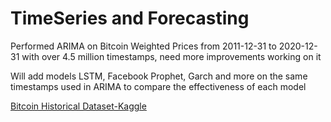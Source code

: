 # TimeSeries and Forecasting

<p> Performed ARIMA on Bitcoin Weighted Prices from 2011-12-31 to 2020-12-31 with over 4.5 million timestamps, need more improvements working on it </p>
<p>Will add models LSTM, Facebook Prophet, Garch and more on the same timestamps used in ARIMA to compare the effectiveness of each model</p>

<p><a href ="https://www.kaggle.com/mczielinski/bitcoin-historical-data"> Bitcoin Historical Dataset-Kaggle</a></p>
